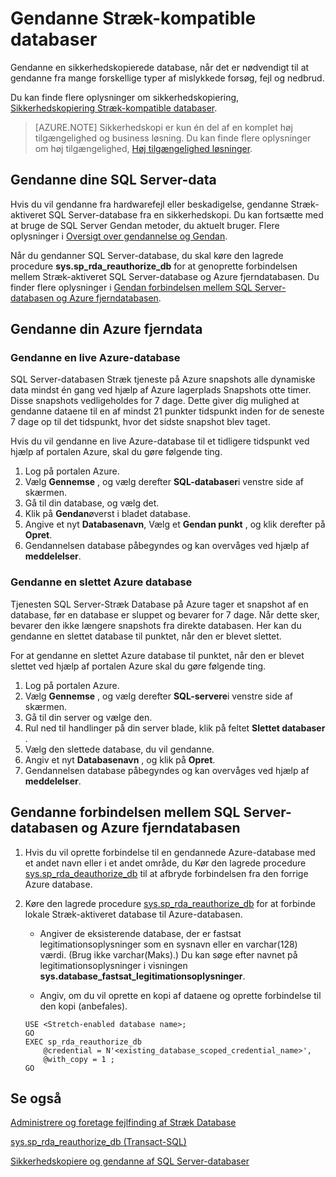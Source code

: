 <properties
    pageTitle="Gendanne Stræk-kompatible databaser | Microsoft Azure"
    description="Lær, hvordan du kan gendanne Stræk\-aktiveret databaser."
    services="sql-server-stretch-database"
    documentationCenter=""
    authors="douglaslMS"
    manager="jhubbard"
    editor=""/>

<tags
    ms.service="sql-server-stretch-database"
    ms.workload="data-management"
    ms.tgt_pltfrm="na"
    ms.devlang="na"
    ms.topic="article"
    ms.date="08/01/2016"
    ms.author="douglasl"/>

# <a name="restore-stretch-enabled-databases"></a>Gendanne Stræk-kompatible databaser

Gendanne en sikkerhedskopierede database, når det er nødvendigt til at gendanne fra mange forskellige typer af mislykkede forsøg, fejl og nedbrud.

Du kan finde flere oplysninger om sikkerhedskopiering, [Sikkerhedskopiering Stræk-kompatible databaser](sql-server-stretch-database-backup.md).

>   [AZURE.NOTE] Sikkerhedskopi er kun én del af en komplet høj tilgængelighed og business løsning. Du kan finde flere oplysninger om høj tilgængelighed, [Høj tilgængelighed løsninger](https://msdn.microsoft.com/library/ms190202.aspx).

## <a name="restore-your-sql-server-data"></a>Gendanne dine SQL Server-data
Hvis du vil gendanne fra hardwarefejl eller beskadigelse, gendanne Stræk\-aktiveret SQL Server-database fra en sikkerhedskopi. Du kan fortsætte med at bruge de SQL Server Gendan metoder, du aktuelt bruger. Flere oplysninger i [Oversigt over gendannelse og Gendan](https://msdn.microsoft.com/library/ms191253.aspx).

Når du gendanner SQL Server-database, du skal køre den lagrede procedure **sys.sp_rda_reauthorize_db** for at genoprette forbindelsen mellem Stræk\-aktiveret SQL Server-database og Azure fjerndatabasen. Du finder flere oplysninger i [Gendan forbindelsen mellem SQL Server-databasen og Azure fjerndatabasen](#restore-the-connection-between-the-sql-server-database-and-the-remote-azure-database).

## <a name="restore-your-remote-azure-data"></a>Gendanne din Azure fjerndata

### <a name="recover-a-live-azure-database"></a>Gendanne en live Azure-database
SQL Server-databasen Stræk tjeneste på Azure snapshots alle dynamiske data mindst én gang ved hjælp af Azure lagerplads Snapshots otte timer. Disse snapshots vedligeholdes for 7 dage. Dette giver dig mulighed at gendanne dataene til en af mindst 21 punkter tidspunkt inden for de seneste 7 dage op til det tidspunkt, hvor det sidste snapshot blev taget.

Hvis du vil gendanne en live Azure-database til et tidligere tidspunkt ved hjælp af portalen Azure, skal du gøre følgende ting.

1. Log på portalen Azure.
2. Vælg **Gennemse** , og vælg derefter **SQL-databaser**i venstre side af skærmen.
3. Gå til din database, og vælg det.
4. Klik på **Gendan**øverst i bladet database.
5. Angive et nyt **Databasenavn**, Vælg et **Gendan punkt** , og klik derefter på **Opret**.
6. Gendannelsen database påbegyndes og kan overvåges ved hjælp af **meddelelser**.

### <a name="recover-a-deleted-azure-database"></a>Gendanne en slettet Azure database
Tjenesten SQL Server-Stræk Database på Azure tager et snapshot af en database, før en database er sluppet og bevarer for 7 dage. Når dette sker, bevarer den ikke længere snapshots fra direkte databasen. Her kan du gendanne en slettet database til punktet, når den er blevet slettet.

For at gendanne en slettet Azure database til punktet, når den er blevet slettet ved hjælp af portalen Azure skal du gøre følgende ting.

1. Log på portalen Azure.
2. Vælg **Gennemse** , og vælg derefter **SQL-servere**i venstre side af skærmen.
3. Gå til din server og vælge den.
4. Rul ned til handlinger på din server blade, klik på feltet **Slettet databaser** .
5. Vælg den slettede database, du vil gendanne.
5. Angiv et nyt **Databasenavn** , og klik på **Opret**.
6. Gendannelsen database påbegyndes og kan overvåges ved hjælp af **meddelelser**.

## <a name="restore-the-connection-between-the-sql-server-database-and-the-remote-azure-database"></a>Gendanne forbindelsen mellem SQL Server-databasen og Azure fjerndatabasen

1.  Hvis du vil oprette forbindelse til en gendannede Azure-database med et andet navn eller i et andet område, du Kør den lagrede procedure [sys.sp_rda_deauthorize_db](https://msdn.microsoft.com/library/mt703716.aspx) til at afbryde forbindelsen fra den forrige Azure database.  

2.  Køre den lagrede procedure [sys.sp_rda_reauthorize_db](https://msdn.microsoft.com/library/mt131016.aspx) for at forbinde lokale Stræk\-aktiveret database til Azure-databasen.  

    -   Angiver de eksisterende database, der er fastsat legitimationsoplysninger som en sysnavn eller en varchar\(128\) værdi. \(Brug ikke varchar\(Maks\).\) Du kan søge efter navnet på legitimationsoplysninger i visningen **sys.database\_fastsat\_legitimationsoplysninger**.  

    -   Angiv, om du vil oprette en kopi af dataene og oprette forbindelse til den kopi (anbefales).  

    ```tsql  
    USE <Stretch-enabled database name>;
    GO
    EXEC sp_rda_reauthorize_db
        @credential = N'<existing_database_scoped_credential_name>',
        @with_copy = 1 ;  
    GO
    ```  

## <a name="see-also"></a>Se også

[Administrere og foretage fejlfinding af Stræk Database](sql-server-stretch-database-manage.md)

[sys.sp_rda_reauthorize_db (Transact-SQL)](https://msdn.microsoft.com/library/mt131016.aspx)

[Sikkerhedskopiere og gendanne af SQL Server-databaser](https://msdn.microsoft.com/library/ms187048.aspx)
